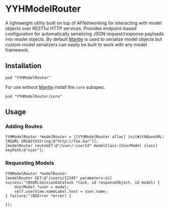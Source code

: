 YYHModelRouter
==========

A lightweight utility built on top of AFNetworking for interacting with model objects over RESTful HTTP services.
Provides endpoint-based configuration for automatically serializing JSON request/response payloads into model objects. By default [Mantle](https://github.com/Mantle/Mantle) is used to serialize model objects but custom model serializers can easily be built to work with any model framework.

## Installation

    pod "YYHModelRouter"

For use without [Mantle](https://github.com/Mantle/Mantle) install the `core` subspec.

    pod "YYHModelRouter/core"

## Usage

### Adding Routes

    YYHModelRouter *modelRouter = [[YYHModelRouter alloc] initWithBaseURL:[NSURL URLWithString:@"http://foo.bar"]];
    [modelRouter routeGET:@"/user/:userId" modelClass:[UserModel class] keyPath:@"user"];

### Requesting Models

    YYHModelRouter *modelRouter
    [modelRouter GET:@"/users/12345" parameters:nil success:^(NSURLSessionDataTask *task, id responseObject, id model) {
        UserModel *user = model;
        self.userView.nameLabel.text = user.name;
    } failure:^(NSError *error) {

    }];
